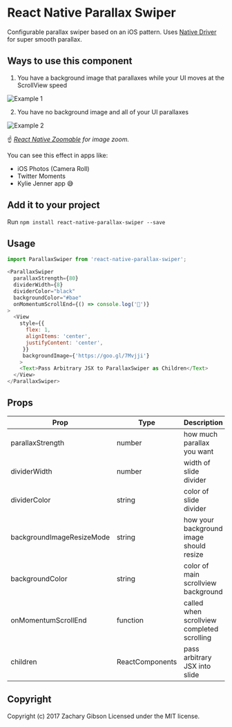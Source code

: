 # React Native Parallax Swiper
Configurable parallax swiper based on an iOS pattern. Uses [Native Driver](http://facebook.github.io/react-native/blog/2017/02/14/using-native-driver-for-animated.html) for super smooth parallax.

## Ways to use this component

1. You have a background image that parallaxes while your UI moves at the ScrollView speed

![Example 1](https://raw.githubusercontent.com/zachgibson/react-native-parallax-swiper/master/example-1.gif)

2. You have no background image and all of your UI parallaxes

![Example 2](https://raw.githubusercontent.com/zachgibson/react-native-parallax-swiper/master/example-2.gif)

☝️ *[React Native Zoomable](https://github.com/LeBlaaanc/react-native-zoomable) for image zoom.*

You can see this effect in apps like:
- iOS Photos (Camera Roll)
- Twitter Moments
- Kylie Jenner app 😅

## Add it to your project
Run ```npm install react-native-parallax-swiper --save```


## Usage
```javascript
import ParallaxSwiper from 'react-native-parallax-swiper';
```

```javascript
<ParallaxSwiper
  parallaxStrength={80}
  dividerWidth={8}
  dividerColor="black"
  backgroundColor="#bae"
  onMomentumScrollEnd={() => console.log('💩')}
>
  <View
    style={{
      flex: 1,
      alignItems: 'center',
      justifyContent: 'center',
     }}
     backgroundImage={'https://goo.gl/7Mvjji'}
    >
    <Text>Pass Arbitrary JSX to ParallaxSwiper as Children</Text>
  </View>
</ParallaxSwiper>
```

## Props
| Prop | Type | Description |
|-----------------|----------|--------------------------------------------------------------|
| parallaxStrength | number | how much parallax you want |
| dividerWidth | number | width of slide divider |
| dividerColor | string | color of slide divider |
| backgroundImageResizeMode | string | how your background image should resize |
| backgroundColor | string | color of main scrollview background |
| onMomentumScrollEnd | function | called when scrollview completed scrolling |
| children | ReactComponents | pass arbitrary JSX into slide |

## Copyright
Copyright (c) 2017 Zachary Gibson Licensed under the MIT license.
